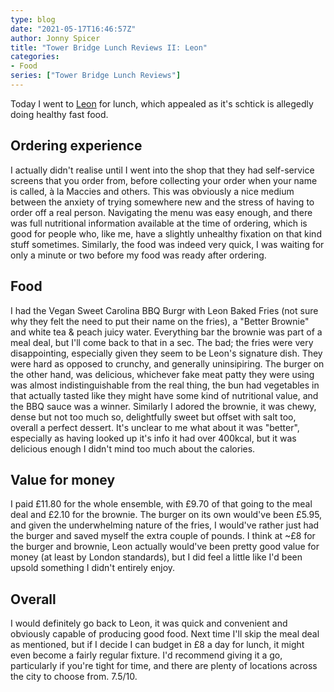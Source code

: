 ```yaml
---
type: blog
date: "2021-05-17T16:46:57Z"
author: Jonny Spicer
title: "Tower Bridge Lunch Reviews II: Leon"
categories:
- Food
series: ["Tower Bridge Lunch Reviews"]
---
```

Today I went to [Leon](https://leon.co/) for lunch, which appealed as it's
schtick is allegedly doing healthy fast food.

## Ordering experience
I actually didn't realise until I went into the shop that they had self-service
screens that you order from, before collecting your order when your name is called, à la Maccies and others. This was obviously a nice medium between the
anxiety of trying somewhere new and the stress of having to order off a real
person. Navigating the menu was easy enough, and there was full nutritional
information available at the time of ordering, which is good for people who,
like me, have a slightly unhealthy fixation on that kind stuff sometimes.
Similarly, the food was indeed very quick, I was waiting for only a minute or
two before my food was ready after ordering.

## Food
I had the Vegan Sweet Carolina BBQ Burgr with Leon Baked Fries (not sure why
they felt the need to put their name on the fries), a "Better Brownie" and
white tea & peach juicy water. Everything bar the brownie was part of a meal deal,
but I'll come back to that in a sec. The bad; the fries were very disappointing,
especially given they seem to be Leon's signature dish. They were hard as opposed
to crunchy, and generally uninsipiring. The burger on the other hand, was
delicious, whichever fake meat patty they were using was almost indistinguishable
from the real thing, the bun had vegetables in that actually tasted like they
might have some kind of nutritional value, and the BBQ sauce was a winner.
Similarly I adored the brownie, it was chewy, dense but not too much so,
delightfully sweet but offset with salt too, overall a perfect dessert. It's
unclear to me what about it was "better", especially as having looked up it's
info it had over 400kcal, but it was delicious enough I didn't mind too much
about the calories.

## Value for money
I paid £11.80 for the whole ensemble, with £9.70 of that going to the meal deal
and £2.10 for the brownie. The burger on its own would've been £5.95, and given
the underwhelming nature of the fries, I would've rather just had the burger
and saved myself the extra couple of pounds. I think at ~£8 for the burger and
brownie, Leon actually would've been pretty good value for money (at least by
London standards), but I did feel a little like I'd been upsold something I
didn't entirely enjoy.

## Overall
I would definitely go back to Leon, it was quick and convenient and obviously
capable of producing good food. Next time I'll skip the meal deal as mentioned,
but if I decide I can budget in £8 a day for lunch, it might even become a fairly
regular fixture. I'd recommend giving it a go, particularly if you're tight for
time, and there are plenty of locations across the city to choose from. 7.5/10.
